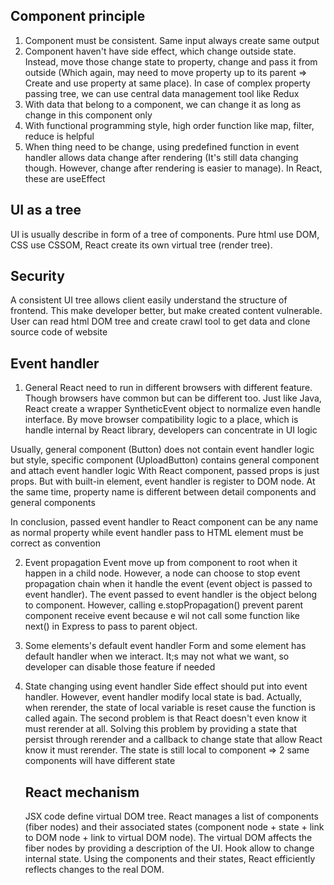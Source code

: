## Component principle

1. Component must be consistent. Same input always create same output
2. Component haven't have side effect, which change outside state. Instead, move those change state to property, change and pass it from outside (Which again, may need to move property up to its parent => Create and use property at same place). In case of complex property passing tree, we can use central data management tool like Redux
3. With data that belong to a component, we can change it as long as change in this component only
4. With functional programming style, high order function like map, filter, reduce is helpful
5. When thing need to be change, using predefined function in event handler allows data change after rendering (It's still data changing though. However, change after rendering is easier to manage). In React, these are useEffect

## UI as a tree

UI is usually describe in form of a tree of components. Pure html use DOM, CSS use CSSOM, React create its own virtual tree (render tree).

## Security

A consistent UI tree allows client easily understand the structure of frontend. This make developer better, but make created content vulnerable. User can read html DOM tree and create crawl tool to get data and clone source code of website

## Event handler

1. General
   React need to run in different browsers with different feature. Though browsers have common but can be different too. Just like Java, React create a wrapper SyntheticEvent object to normalize even handle interface.
   By move browser compatibility logic to a place, which is handle internal by React library, developers can concentrate in UI logic

Usually, general component (Button) does not contain event handler logic but style, specific component (UploadButton) contains general component and attach event handler logic
With React component, passed props is just props. But with built-in element, event handler is register to DOM node. At the same time, property name is different between detail components and general components

In conclusion, passed event handler to React component can be any name as normal property while event handler pass to HTML element must be correct as convention

2. Event propagation
   Event move up from component to root when it happen in a child node. However, a node can choose to stop event propagation chain when it handle the event (event object is passed to event handler).
   The event passed to event handler is the object belong to component. However, calling e.stopPropagation() prevent parent component receive event because e wil not call some function like next() in Express to pass to parent object.

3. Some elements's default event handler
   Form and some element has default handler when we interact. It;s may not what we want, so developer can disable those feature if needed

4. State changing using event handler
   Side effect should put into event handler. However, event handler modify local state is bad. Actually, when rerender, the state of local variable is reset cause the function is called again. The second problem is that React doesn't even know it must rerender at all.
   Solving this problem by providing a state that persist through rerender and a callback to change state that allow React know it must rerender. The state is still local to component => 2 same components will have different state

   ## React mechanism

   JSX code define virtual DOM tree. React manages a list of components (fiber nodes) and their associated states (component node + state + link to DOM node + link to virtual DOM node). The virtual DOM affects the fiber nodes by providing a description of the UI. Hook allow to change internal state. Using the components and their states, React efficiently reflects changes to the real DOM.
